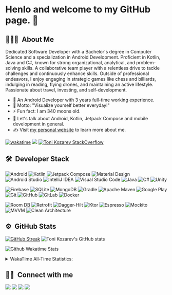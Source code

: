 # Henlo and welcome to my GitHub page. 👋

## 👨🏻‍💻 &nbsp;About Me&nbsp;
Dedicated Software Developer with a Bachelor's degree in Computer Science and a specialization in Android Development. Proficient in Kotlin, Java and C#, 
known for strong organizational, analytical, and problem-solving skills. A collaborative team player with a relentless drive to tackle challenges and continuously 
enhance skills. Outside of professional endeavors, I enjoy engaging in strategic games like chess and billiards, indulging in reading, flying drones, and 
maintaining an active lifestyle. Passionate about travel, investing, and self-development.

- 📱  An Android Developer with 3 years full-time working experience.
- 💯 Motto: "Visualize yourself better everyday!"
- ⚡ Fun fact: I am 340 moons old.
- 💬 Let's talk about Android, Kotlin, Jetpack Compose and mobile development in general.
- ✍️ Visit [my personal website](https://tonikozarev.github.io/) to learn more about me.

[![wakatime](https://wakatime.com/badge/user/018c0c23-0dc6-4ada-9f4b-f7482b139230.svg)](https://wakatime.com/@018c0c23-0dc6-4ada-9f4b-f7482b139230)
<img src="https://komarev.com/ghpvc/?username=tonikozarev">
[![Toni Kozarev StackOverflow](https://stackoverflow-badge.vercel.app/?userID=10625431)](https://stackoverflow.com/users/10625431/toni-kozarev)

## 🛠 &nbsp;Developer Stack&nbsp;&nbsp;

![Android](https://img.shields.io/badge/-Android-333333?style=flat&logo=android)
![Kotlin](https://img.shields.io/badge/-Kotlin-333333?style=flat&logo=Kotlin)
![Jetpack Compose](https://img.shields.io/badge/-Jetpack%20Compose-333333?style=flat&logo=jetpack-compose)
![Material Design](https://img.shields.io/badge/-Material%20Design-333333?style=flat&logo=material-design&logoColor=2196F3)
![Android Studio](https://img.shields.io/badge/-Android%20Studio-333333?style=flat&logo=android-studio)
![IntelliJ IDEA](https://img.shields.io/badge/-IntelliJ%20IDEA-333333?style=flat&logo=Intellij-IDEA&logoColor=878683)
![Visual Studio Code](https://img.shields.io/badge/-VS%20Code-333333?style=flat&logo=visual-studio-code&logoColor=007ACC)
![Java](https://img.shields.io/badge/-Java-333333?style=flat&logo=openjdk)
![C#](https://img.shields.io/badge/-C%20Sharp-333333?style=flat&logo=C-Sharp)
![Unity](https://img.shields.io/badge/-Unity-333333?style=flat&logo=Unity&logoColor=0a130b)

![Firebase](https://img.shields.io/badge/-Firebase-333333?style=flat&logo=firebase)
![SQLite](https://img.shields.io/badge/-SQLite-333333?style=flat&logo=sqlite&logoColor=989898)
![MongoDB](https://img.shields.io/badge/-MongoDB-333333?style=flat&logo=mongodb&logoColor=47A248)
![Gradle](https://img.shields.io/badge/-Gradle-333333?style=flat&logo=Gradle&logoColor=037b96)
![Apache Maven](https://img.shields.io/badge/-Apache%20Maven-333333?style=flat&logo=apache-maven&logoColor=C71A36)
![Google Play](https://img.shields.io/badge/-Google%20Play-333333?style=flat&logo=google-play)
![Git](https://img.shields.io/badge/-Git-333333?style=flat&logo=git)
![GitHub](https://img.shields.io/badge/-GitHub-333333?style=flat&logo=github)
![GitLab](https://img.shields.io/badge/-GitLab-333333?style=flat&logo=GitLab&logoColor=FC6D26)
![Docker](https://img.shields.io/badge/-Docker-333333?style=flat&logo=docker)

![Room DB](https://img.shields.io/badge/-Room%20DB-333333?style=flat)
![Retrofit](https://img.shields.io/badge/-Retrofit-333333?style=flat)
![Dagger-Hilt](https://img.shields.io/badge/-Dagger_Hilt-333333?style=flat)
![Ktor](https://img.shields.io/badge/-Ktor-333333?style=flat)
![Espresso](https://img.shields.io/badge/-Espresso-333333?style=flat)
![Mockito](https://img.shields.io/badge/-Mockito-333333?style=flat)
![MVVM](https://img.shields.io/badge/-MVVM-333333?style=flat)
![Clean Architecture](https://img.shields.io/badge/-Clean%20Architecture-333333?style=flat)


## ⚙️ &nbsp;GitHub Stats&nbsp;&nbsp;
[![GitHub Streak](https://github-readme-streak-stats.herokuapp.com/?user=tonikozarev&theme=merko)](https://git.io/streak-stats)
![Toni Kozarev's GitHub stats](https://github-readme-stats.vercel.app/api?username=tonikozarev&theme=merko&show_icons=true)
<br/>

![Github Wakatime Stats](https://github-readme-stats.vercel.app/api/wakatime?username=tonikozarev&layout=compact&&theme=merko&link="https://www.github.com/tonikozarev/")
</br>

<details>
  <summary>WakaTime All-Time Statistics:</summary>
    <br/>
    <!--START_SECTION:waka-->

```kotlin
From: 25 November 2023 - To: 21 February 2025

Total Time: 22 hrs 59 mins

Kotlin                 9 hrs 8 mins    >>>>>>>>>>===============   39.78 %
Vue.js                 4 hrs 46 mins   >>>>>====================   20.79 %
JavaScript             3 hrs 57 mins   >>>>=====================   17.18 %
TypeScript             2 hrs 30 mins   >>>======================   10.94 %
Python                 25 mins         =========================   01.82 %
CSS                    13 mins         =========================   00.97 %
```

<!--END_SECTION:waka-->
</details>

## 🤝🏻 &nbsp;Connect with me&nbsp;&nbsp;
<a target="_blank" title="[https://tonikozarev.github.io/](https://tonikozarev.github.io/)" href="https://tonikozarev.github.io/"><img src="https://img.shields.io/badge/-Personal%20Website-333333?style=flat&logo=aboutdotme&logoColor=white"/></a>
<a target="_blank" title="https://www.linkedin.com/in/tonikozarev" href="https://www.linkedin.com/in/tonikozarev"><img src="https://img.shields.io/badge/-LinkedIn-0077B5?style=flat&logo=Linkedin&logoColor=white"/></a>
<a target="_blank" title="https://www.xing.com/profile/Toni_Kozarev/" href="https://www.xing.com/profile/Toni_Kozarev/"><img src="https://img.shields.io/badge/-XING-3ba344?style=flat&logo=Xing&logoColor=white"/></a>
<a target="_blank" title="https://twitter.com/tonykozarev" href="https://twitter.com/tonykozarev"><img src="https://img.shields.io/badge/-Twitter/X-1d1d1d?style=flat&logo=twitter&logoColor=white"/></a>
